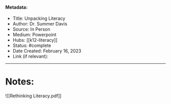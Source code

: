#### Metadata:
- Title: Unpacking Literacy
- Author: Dr. Summer Davis
- Source: In Person
- Medium: Powerpoint
- Hubs: [[k12-literacy]]
- Status: #complete 
- Date Created: February 16, 2023
- Link (if relevant): 
---
# Notes:

![[Rethinking Literacy.pdf]]